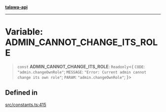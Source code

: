 [**talawa-api**](../../README.md)

***

# Variable: ADMIN\_CANNOT\_CHANGE\_ITS\_ROLE

> `const` **ADMIN\_CANNOT\_CHANGE\_ITS\_ROLE**: `Readonly`\<\{ `CODE`: `"admin.changeOwnRole"`; `MESSAGE`: `"Error: Current admin cannot change its own role"`; `PARAM`: `"admin.changeOwnRole"`; \}\>

## Defined in

[src/constants.ts:415](https://github.com/Suyash878/talawa-api/blob/f376d03c37e9acd046e7cc983947432c95f74442/src/constants.ts#L415)
